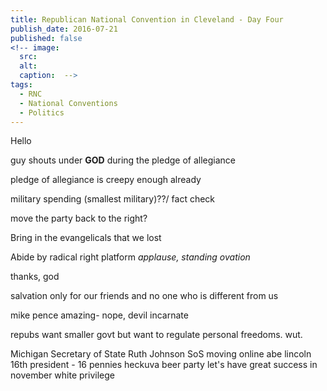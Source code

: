 ```yaml
---
title: Republican National Convention in Cleveland - Day Four
publish_date: 2016-07-21
published: false
<!-- image:
  src: 
  alt: 
  caption:  -->
tags:
  - RNC
  - National Conventions
  - Politics
---
```

Hello

guy shouts under __GOD__ during the pledge of allegiance

pledge of allegiance is creepy enough already

military spending (smallest military)??/ fact check

move the party back to the right? 

Bring in the evangelicals that we lost

Abide by radical right platform *applause, standing ovation*

thanks, god

salvation only for our friends and no one who is different from us

mike pence amazing- nope, devil incarnate

repubs want smaller govt but want to regulate personal freedoms. wut.

Michigan Secretary of State Ruth Johnson
SoS moving online
abe lincoln 16th president - 16 pennies
heckuva beer party
let's have great success in november
white privilege


